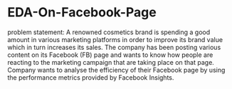 # EDA-On-Facebook-Page

problem statement: 
A renowned cosmetics brand is spending a good amount in various marketing platforms in order to improve its brand value which in turn increases its sales. The company has been posting various content on its Facebook (FB) page and wants to know how people are reacting to the marketing campaign that are taking place on that page. Company wants to analyse the efficiency of their Facebook page by using the performance metrics provided by Facebook Insights.